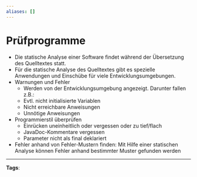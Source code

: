 ```yaml
---
aliases: []
---
```


# Prüfprogramme

- Die statische Analyse einer Software findet während der Übersetzung des Quelltextes statt.
- Für die statische Analyse des Quelltextes gibt es spezielle Anwendungen und Einschübe für viele Entwicklungsumgebungen.
- Warnungen und Fehler
  - Werden von der Entwicklungsumgebung angezeigt. Darunter fallen z.B.:
  - Evtl. nicht initialisierte Variablen
  - Nicht erreichbare Anweisungen
  - Unnötige Anweisungen
- Programmierstil überprüfen
  - Einrücken uneinheitlich oder vergessen oder zu tief/flach
  - JavaDoc-Kommentare vergessen
  - Parameter nicht als final deklariert
- Fehler anhand von Fehler-Mustern finden: Mit Hilfe einer statischen Analyse können Fehler anhand bestimmter Muster gefunden werden

---

**Tags**:
